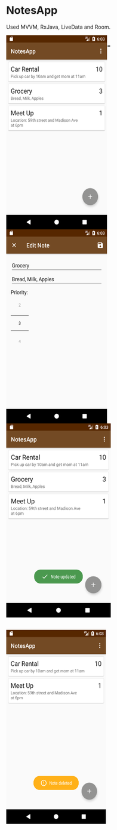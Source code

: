 # NotesApp
Used MVVM, RxJava, LiveData and Room.


<img src="https://github.com/joysoi/NotesApp/blob/master/Screenshots/Screenshot_1541181784.png" 
 height="520" width="270" align="left"/>
<img src="https://github.com/joysoi/NotesApp/blob/master/Screenshots/Screenshot_1541181794.png" 
 height="520" width="270" align="left"/>
<img src="https://github.com/joysoi/NotesApp/blob/master/Screenshots/Screenshot_1541181801.png" 
 height="520" width="280" align="left"/>
## -
 <img src="https://github.com/joysoi/NotesApp/blob/master/Screenshots/Screenshot_1541181811.png" 
 height="520" width="267" vspace="33"/>

